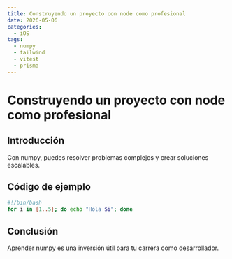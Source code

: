 ```yaml
---
title: Construyendo un proyecto con node como profesional
date: 2026-05-06
categories:
  - iOS
tags:
  - numpy
  - tailwind
  - vitest
  - prisma
---
```


# Construyendo un proyecto con node como profesional

## Introducción

Con numpy, puedes resolver problemas complejos y crear soluciones escalables.

## Código de ejemplo

```bash
#!/bin/bash
for i in {1..5}; do echo "Hola $i"; done
```

## Conclusión

Aprender numpy es una inversión útil para tu carrera como desarrollador.